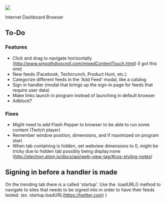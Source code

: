 ![](https://i.imgur.com/yfp1WP9.png)

Internet Dashboard Browser

## To-Do

### Features
* Click and drag to navigate horizontally (http://www.smoothdivscroll.com/mixedContentTouch.html) (I got this one)
* New feeds (Facebook, Techcrunch, Product Hunt, etc.)
* Categorize different feeds in the 'Add Feed' modal, like a catalog
* Sign in handler (modal that brings up the sign-in page for feeds that require user data)
* Make links launch in program instead of launching in default browser
* Adblock?

### Fixes

* Might need to add Flash Pepper to browser to be able to run some content (Twitch player)
* Remember window position, dimensions, and if maximized on program start
* When tab containing <webview> is hidden, set webview dimensions to 0, might be tricky due to hidden tab possibly being display:none (http://electron.atom.io/docs/api/web-view-tag/#css-styling-notes)


## Signing in before a handler is made

On the trending tab there is a <webview> called 'startup'. Use the .loadURL() method to navigate to sites that needs to be signed into in order to have their feeds tested. (ex. startup.loadURL(https://twitter.com) )
